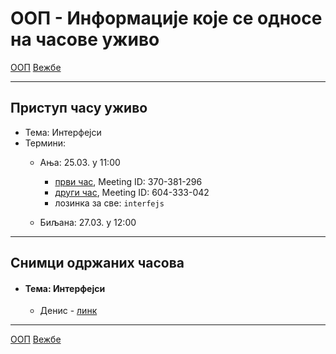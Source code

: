 # ООП - Информације које се односе на часове уживо

[ООП](../../README.md) [Вежбе](../README.md)

---

## Приступ часу уживо

- Тема: Интерфејси
- Термини:
  - Ања: 25.03. у 11:00 
    - [први час](https://zoom.us/j/370381296?pwd=TnZlUklnOWFueHh0VnNTSHYxUjNZZz09), Meeting ID: 370-381-296
    - [други час](https://zoom.us/j/604333042?pwd=djZYRWdXUEVaOXR1K1lONi9CcW0rUT09), Meeting ID: 604-333-042
    - лозинка за све: `interfejs`
    
  - Биљана: 27.03. у 12:00 

---

## Снимци одржаних часова

- #### Тема: Интерфејси
  - Денис - [линк](https://youtu.be/yJid-lC8RUw) 

---

[ООП](../../README.md) [Вежбе](../README.md)
